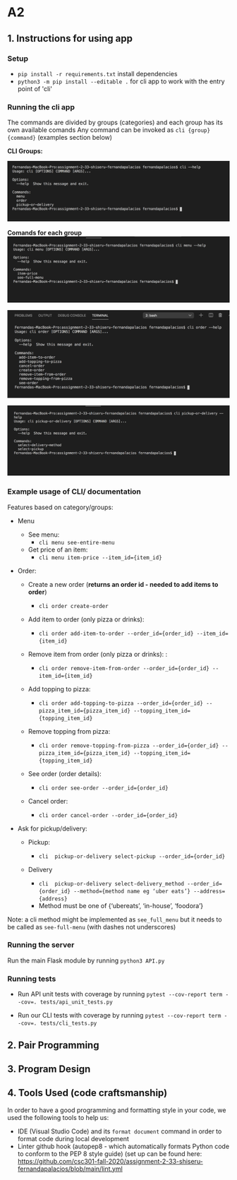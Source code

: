 # A2


## 1. Instructions for using app

### Setup
- `pip install -r requirements.txt` install dependencies
- `python3 -m pip install --editable .` for cli app to work with the entry point of 'cli'


### Running the cli app
The commands are divided by groups (categories) and each group has its own available comands
Any command can be invoked as `cli {group} {command}` (examples section below)

**CLI Groups:**

![alt text](cli_instructions_pictures/groups.png)


**Comands for each group**
![alt text](cli_instructions_pictures/menu_commands.png)

![alt text](cli_instructions_pictures/order_commands.png)

![alt text](cli_instructions_pictures/pickup-or-delivery_commands.png)

### Example usage of CLI/ documentation



Features based on category/groups:

- Menu
  - See  menu: 
    -  `cli menu see-entire-menu`
  - Get price of an item:
    - `cli menu item-price --item_id={item_id}`

- Order: 
  - Create a new order (**returns an order id - needed to add items to order**) 
    - `cli order create-order`

  - Add item to order (only pizza or drinks): 
    - `cli order add-item-to-order --order_id={order_id} --item_id={item_id}`

  - Remove item from order  (only pizza or drinks): : 
     - `cli order remove-item-from-order --order_id={order_id} --item_id={item_id}`

  - Add topping to pizza: 
    - `cli order add-topping-to-pizza --order_id={order_id} --pizza_item_id={pizza_item_id} --topping_item_id={topping_item_id}`

  - Remove topping from pizza: 
    - `cli order remove-topping-from-pizza --order_id={order_id} --pizza_item_id={pizza_item_id} --topping_item_id={topping_item_id}`

  - See order (order details): 
    - `cli order see-order --order_id={order_id}`

  - Cancel order: 
    - `cli order cancel-order --order_id={order_id}`

- Ask for pickup/delivery:
    - Pickup:
      - `cli  pickup-or-delivery select-pickup --order_id={order_id}`

    - Delivery
      -  `cli  pickup-or-delivery select-delivery_method --order_id={order_id} --method={method name eg ‘uber eats’} --address={address}`
      - Method must be one of {‘ubereats’, ‘in-house’, ‘foodora’}



Note: a cli method might be implemented as `see_full_menu` but it needs to be called as `see-full-menu` (with dashes not underscores) 


### Running the server
Run the main Flask module by running `python3 API.py`

### Running tests
- Run API unit tests with coverage by running `pytest --cov-report term --cov=. tests/api_unit_tests.py`

- Run our CLI tests with coverage by running `pytest --cov-report term --cov=. tests/cli_tests.py`


## 2. Pair Programming

## 3. Program Design

## 4. Tools Used (code craftsmanship)

In order to have a good programming and formatting style in your code, we used the following tools to help us:
- IDE (Visual Studio Code) and its `format document` command in order to format code during local development
- Linter github hook (autopep8 - which automatically formats Python code to conform to the PEP 8 style guide) (set up can be found here: https://github.com/csc301-fall-2020/assignment-2-33-shiseru-fernandapalacios/blob/main/lint.yml


